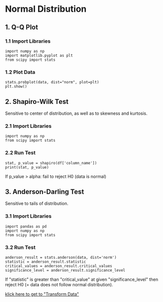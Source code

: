 # Normal Distribution
## 1. Q-Q Plot
### 1.1 Import Libraries
    import numpy as np
    import matplotlib.pyplot as plt
    from scipy import stats
### 1.2 Plot Data
    stats.probplot(data, dist="norm", plot=plt)
    plt.show()
## 2. Shapiro-Wilk Test
Sensitive to center of distribution, as well as to skewness and kurtosis.
### 2.1 Import Libraries
    import numpy as np
    from scipy import stats
### 2.2 Run Test
    stat, p_value = shapiro(df['column_name'])
    print(stat, p_value)
If p_value > alpha: fail to reject H0 (data is normal)
## 3. Anderson-Darling Test
Sensitive to tails of distribution.
### 3.1 Import Libraries
    import pandas as pd
    import numpy as np
    from scipy import stats
### 3.2 Run Test
    anderson_result = stats.anderson(data, dist='norm')
    statistic = anderson_result.statistic
    critical_values = anderson_result.critical_values
    significance_level = anderson_result.significance_level
If "statistic" is greater than "critical_value" at given "significance_level" then reject H0 (= data does not follow normal distribution).

[klick here to get to "Transform Data"]()
